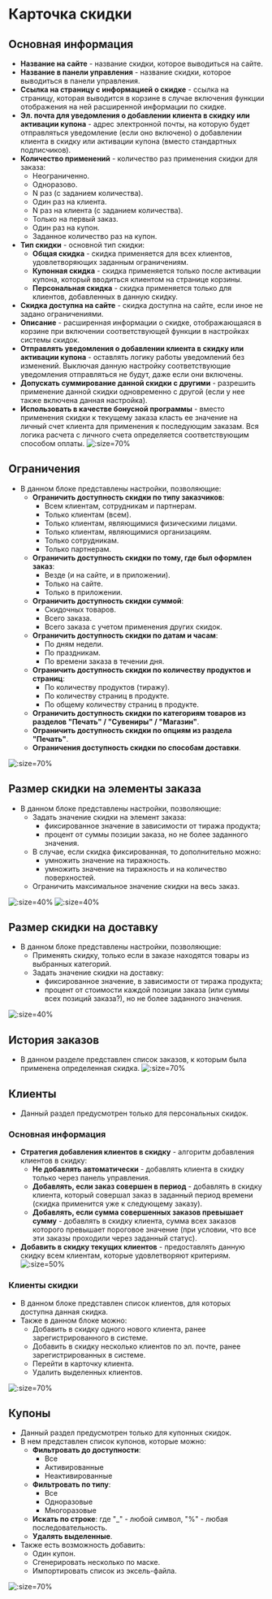 # Карточка скидки

## Основная информация
* **Название на сайте** - название скидки, которое выводиться на сайте.
* **Название в панели управления** - название скидки, которое выводиться в панели управления.
* **Ссылка на страницу с информацией о скидке** - ссылка на страницу, которая выводится в корзине в случае включения функции отображения на ней расширенной информации по скидке.
* **Эл. почта для уведомления о добавлении клиента в скидку или активации купона** - адрес электронной почты, на которую будет отправляться уведомление (если оно включено) о добавлении клиента в скидку или активации купона (вместо стандартных подписчиков).
* **Количество применений** - количество раз применения скидки для заказа:
    + Неограниченно.
    + Одноразово.
    + N раз (с заданием количества).
    + Один раз на клиента.
    + N раз на клиента (с заданием количества).
    + Только на первый заказ.
    + Один раз на купон.
    + Заданное количество раз на купон.
* **Тип скидки** - основной тип скидки:
    + **Общая скидка** - скидка применяется для всех клиентов, удовлетворяющих заданным ограничениям.
    + **Купонная скидка** - скидка применяется только после активации купона, который вводиться клиентом на странице корзины.
    + **Персональная скидка** - скидка применяется только для клиентов, добавленных в данную скидку.
* **Скидка доступна на сайте** - скидка доступна на сайте, если иное не задано ограничениями.
* **Описание** - расширенная информации о скидке, отображающаяся в корзине при включении соответствующей функции в настройках системы скидок.
* **Отправлять уведомления о добавлении клиента в скидку или активации купона** - оставлять логику работы уведомлений без изменений. Выключая данную настройку соответствующие уведомления отправляться не будут, даже если они включены.
* **Допускать суммирование данной скидки с другими** - разрешить применение данной скидки одновременно с другой (если у нее также включена данная настройка).
* **Использовать в качестве бонусной программы** - вместо применения скидки к текущему заказа класть ее значение на личный счет клиента для применения к последующим заказам. Вся логика расчета с личного счета определяется соответствующим способом оплаты.
![](../_media/marketing/marketing01.png ':size=70%')

## Ограничения
* В данном блоке представлены настройки, позволяющие:
    + **Ограничить доступность скидки по типу заказчиков**:
        - Всем клиентам, сотрудникам и партнерам.
        - Только клиентам (всем).
        - Только клиентам, являющимися физическими лицами.
        - Только клиентам, являющимися организациям.
        - Только сотрудникам.
        - Только партнерам.
    + **Ограничить доступность скидки по тому, где был оформлен заказ**:
        - Везде (и на сайте, и в приложении).
        - Только на сайте.
        - Только в приложении.
    + **Ограничить доступность скидки суммой**:
        - Скидочных товаров.
        - Всего заказа.
        - Всего заказа с учетом применения других скидок.
    + **Ограничить доступность скидки по датам и часам**:
        - По дням недели.
        - По праздникам.
        - По времени заказа в течении дня.
    + **Ограничить доступность скидки по количеству продуктов и страниц**:
        - По количеству продуктов (тиражу).
        - По количеству страниц в продукте.
        - По общему количеству страниц в продукте.
    + **Ограничить доступность скидки по категориям товаров из разделов "Печать" / "Сувениры" / "Магазин"**.
    + **Ограничить доступность скидки по опциям из раздела "Печать"**.
    + **Ограничения доступность скидки по способам доставки**.

![](../_media/marketing/marketing02.png ':size=70%')

## Размер скидки на элементы заказа
* В данном блоке представлены настройки, позволяющие:
    + Задать значение скидки на элемент заказа:
        - фиксированное значение в зависимости от тиража продукта;
        - процент от суммы позиции заказа, но не более заданного значения.
    + В случае, если скидка фиксированная, то дополнительно можно:
        - умножить значение на тиражность.
        - умножить значение на тиражность и на количество поверхностей.
    + Ограничить максимальное значение скидки на весь заказ.

![](../_media/marketing/marketing03.png ':size=40%') ![](../_media/marketing/marketing04.png ':size=40%')

## Размер скидки на доставку
* В данном блоке представлены настройки, позволяющие:
    + Применять скидку, только если в заказе находятся товары из выбранных категорий.
    + Задать значение скидки на доставку:
        - фиксированное значение, в зависимости от тиража продукта;
        - процент от стоимости каждой позиции заказа (или суммы всех позиций заказа?), но не более заданного значения.

![](../_media/marketing/marketing05.png ':size=40%')

## История заказов
* В данном разделе представлен список заказов, к которым была применена определенная скидка.
![](../_media/marketing/marketing06.png ':size=70%')

## Клиенты
* Данный раздел предусмотрен только для персональных скидок.

### Основная информация
* **Стратегия добавления клиентов в скидку** - алгоритм добавления клиентов в скидку:
    + **Не добавлять автоматически** - добавлять клиента в скидку только через панель управления.
    + **Добавлять, если заказ совершен в период** - добавлять в скидку клиента, который совершал заказ в заданный период времени (скидка применится уже к следующему заказу).
    + **Добавлять, если сумма совершенных заказов превышает сумму** - добавлять в скидку клиента, сумма всех заказов которого превышает пороговое значение (при условии, что все эти заказы проходили через заданный статус).
* **Добавить в скидку текущих клиентов** - предоставлять данную скидку всем клиентам, которые удовлетворяют критериям.
![](../_media/marketing/marketing07.png ':size=50%')

### Клиенты скидки
* В данном блоке представлен список клиентов, для которых доступна данная скидка.
* Также в данном блоке можно:
    + Добавить в скидку одного нового клиента, ранее зарегистрированного в системе.
    + Добавить в скидку несколько клиентов по эл. почте, ранее зарегистрированных в системе.
    + Перейти в карточку клиента.
    + Удалить выделенных клиентов.

![](../_media/marketing/marketing08.png ':size=70%')

## Купоны
* Данный раздел предусмотрен только для купонных скидок.
* В нем представлен список купонов, которые можно:
    + **Фильтровать до доступности**:
        - Все
        - Активированные
        - Неактивированные
    + **Фильтровать по типу**:
        - Все
        - Одноразовые
        - Многоразовые
    + **Искать по строке**: где "_" - любой символ, "%" - любая последовательность.
    + **Удалять выделенные**.
* Также есть возможность добавить:
    + Один купон.
    + Сгенерировать несколько по маске.
    + Импортировать список из эксель-файла.

![](../_media/marketing/marketing09.png ':size=70%')